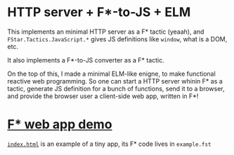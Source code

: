 # HTTP server + F*-to-JS + ELM

This implements an minimal HTTP server as a F* tactic (yeaah), and `FStar.Tactics.JavaScript.*` gives JS definitions like `window`, what is a DOM, etc.

It also implements a F*-to-JS converter as a F* tactic.

On the top of this, I made a minimal ELM-like enigne, to make functional reactive web programming. So one can start a HTTP server whinin F* as a tactic, generate JS definition for a bunch of functions, send it to a browser, and provide the browser user a client-side web app, written in F*!

# [F* web app demo](https://rawcdn.githack.com/W95Psp/FStar-HTTP-Server/5269e1cc04d94cf2085be3f11bf9316595c802c6/index.html)
[`index.html`](https://rawcdn.githack.com/W95Psp/FStar-HTTP-Server/5269e1cc04d94cf2085be3f11bf9316595c802c6/index.html) is an example of a tiny app, its F* code lives in `example.fst` 





